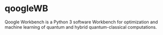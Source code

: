 # qoogleWB
Qoogle Workbench is a Python 3 software Workbench for optimization and machine learning of quantum and hybrid quantum-classical computations.
